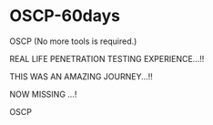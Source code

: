 # OSCP-60days
OSCP (No more tools is required.)

REAL LIFE PENETRATION TESTING EXPERIENCE...!!


THIS WAS AN AMAZING JOURNEY...!!


NOW MISSING ...!

OSCP
